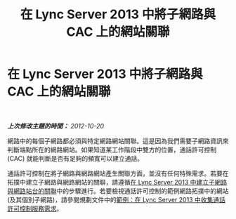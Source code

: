 ﻿---
title: 在 Lync Server 2013 中將子網路與 CAC 上的網站關聯
TOCTitle: 在 Lync Server 2013 中將子網路與 CAC 上的網站關聯
ms:assetid: a749c9b3-15f3-4e74-9f43-1507d3c2c940
ms:mtpsurl: https://technet.microsoft.com/zh-tw/library/Gg412786(v=OCS.15)
ms:contentKeyID: 49291923
ms.date: 08/10/2015
mtps_version: v=OCS.15
ms.translationtype: HT
---

# 在 Lync Server 2013 中將子網路與 CAC 上的網站關聯

 

_**上次修改主題的時間：** 2012-10-20_

網路中的每個子網路都必須與特定網路網站關聯。這是因為我們需要子網路資訊來判斷端點所在的網路網站。如果知道某工作階段中雙方的位置，通話許可控制 (CAC) 就能判斷是否有足夠的頻寬可以建立通話。

通話許可控制在將子網路與網路網站產生關聯方面，並沒有任何特殊需求。若要在拓撲中建立子網路與網路網站的關聯，請遵循[在 Lync Server 2013 中建立子網路與網路站台的關聯](lync-server-2013-associate-a-subnet-with-a-network-site.md)中的步驟進行。若要檢視通話許可控制的範例網路拓撲中的網站 (及其個別子網路)，請參閱規劃文件中的[範例：在 Lync Server 2013 中收集通話許可控制服務需求](lync-server-2013-example-of-gathering-your-requirements-for-call-admission-control.md)。

